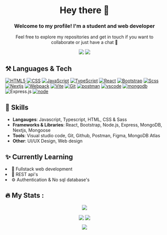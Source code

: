 <h1 align="center">Hey there 👋</h1>
<h3 align="center">Welcome to my profile! I'm a student and web developer</h3>
<p align="center">Feel free to explore my repositories and get in touch if you want to collaborate or just have a chat 🚀</p>
<p align="center"><a href="https://twitter.com/pumped212"><img src="https://img.shields.io/badge/Twitter-1DA1F2?style=for-the-badge&logo=twitter&logoColor=white"></img></a>
<a href="https://www.pumped.dev/"><img src="https://img.shields.io/badge/Porfoilo-26c418?style=for-the-badge&logo=mongodb&logoColor=white"></img></a>

</p>
<h2>⚒️ Languages & Tech </h2>

[![HTML5](https://img.shields.io/badge/HTML5-E34F26?style=for-the-badge&logo=html5&logoColor=white)]()
[![CSS](https://img.shields.io/badge/CSS-1572B6?style=for-the-badge&logo=css3&logoColor=white)]()
[![JavaScript](https://img.shields.io/badge/JavaScript-F7DF1E?style=for-the-badge&logo=javascript&logoColor=black)]()
[![TypeScript](https://shields.io/badge/TypeScript-3178C6?logo=TypeScript&logoColor=FFF&style=for-the-badge)]()
[![React](https://img.shields.io/badge/react-black?logo=react&style=for-the-badge)]()
[![Bootstrap](https://img.shields.io/badge/Bootstrap-984aff?style=for-the-badge&logo=bootstrap&logoColor=white)]()
[![Scss](https://img.shields.io/badge/Scss-e159ff?style=for-the-badge&logo=sass&logoColor=white)]()
[![Nextjs](https://img.shields.io/badge/next.js-000000?style=for-the-badge&logo=nextdotjs&logoColor=white)]()
[![Webpack](https://img.shields.io/badge/Webpack-00aeff?style=for-the-badge&logo=webpack&logoColor=white)]()
[![Vite](https://img.shields.io/badge/Vite-652afa?style=for-the-badge&logo=vite&logoColor=fcee1e)]()
[![Git](https://img.shields.io/badge/GIT-E44C30?style=for-the-badge&logo=git&logoColor=white)]()
[![postman](https://img.shields.io/static/v1?style=for-the-badge&message=Postman&color=FF6C37&logo=Postman&logoColor=FFFFFF&label=)]()
[![vscode](https://img.shields.io/badge/Vscode-007ACC?style=for-the-badge&logo=visualstudiocode&logoColor=white)]()
[![mongodb](https://img.shields.io/badge/MongoDB-4EA94B?style=for-the-badge&logo=mongodb&logoColor=white)]()
![Express.js](https://img.shields.io/badge/express.js-%23404d59.svg?style=for-the-badge&logo=express&logoColor=%2361DAFB)
[![node](https://img.shields.io/badge/Node.js-43853D?style=for-the-badge&logo=node.js&logoColor=white)]()

<h2>💬 Skills</h2>

- **Langauges**: Javascript, Typescript, HTML, CSS & Sass
- **Frameworks & Libraries**: React, Bootstrap, Node.js, Express, MongoDB, Nextjs, Mongoose
- **Tools**: Visual studio code, Git, Github, Postman, Figma, MongoDB Atlas
- **Other**: UI/UX Design, Web design

<h2>✨ Currently Learning</h2>

<li>🌱 Fullstack web development</li>
<li>📝 REST api's</li>
<li>⚙️ Authentication & No sql database's</li>

## :fire: My Stats :
<p align="center">
  <img align="center" src="https://streak-stats.demolab.com?user=AtomicExpresso&theme=dark"></img>  
</p>

<p align="center">
  <img align="center" src="https://github-readme-stats.vercel.app/api?username=AtomicExpresso&show_icons=true&theme=great-gatsby"></img>
  <img align="center" src="https://github-readme-stats.vercel.app/api/top-langs/?username=AtomicExpresso&layout=compact&theme=vision-friendly-dark"></img>
</p>

<p align="center">
  <img align="center" src="https://github-profile-trophy.vercel.app/?username=atomicexpresso&theme=onedark"></img>
</p>
